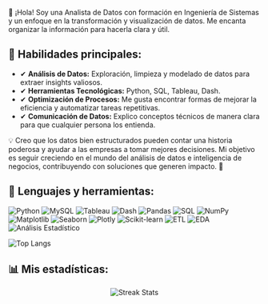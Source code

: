 👋 ¡Hola! Soy una Analista de Datos con formación en Ingeniería de Sistemas y un enfoque en la transformación y visualización de datos. Me encanta organizar la información para hacerla clara y útil.

## 🔹 Habilidades principales:  
- ✔ **Análisis de Datos:** Exploración, limpieza y modelado de datos para extraer insights valiosos.  
- ✔ **Herramientas Tecnológicas:** Python, SQL, Tableau, Dash.  
- ✔ **Optimización de Procesos:** Me gusta encontrar formas de mejorar la eficiencia y automatizar tareas repetitivas.  
- ✔ **Comunicación de Datos:** Explico conceptos técnicos de manera clara para que cualquier persona los entienda.    

💡 Creo que los datos bien estructurados pueden contar una historia poderosa y ayudar a las empresas a tomar mejores decisiones. Mi objetivo es seguir creciendo en el mundo del análisis de datos e inteligencia de negocios, contribuyendo con soluciones que generen impacto. 🚀


## 🔧 Lenguajes y herramientas:
![Python](https://img.shields.io/badge/Python-3776AB?style=for-the-badge&logo=python&logoColor=white)
![MySQL](https://img.shields.io/badge/MySQL-005C84?style=for-the-badge&logo=mysql&logoColor=white)
![Tableau](https://img.shields.io/badge/Tableau-E97627?style=for-the-badge&logo=Tableau&logoColor=white)
![Dash](https://img.shields.io/badge/Dash-00A3E0?style=for-the-badge&logo=plotly&logoColor=white)
![Pandas](https://img.shields.io/badge/Pandas-150458?style=for-the-badge&logo=pandas&logoColor=white)
![SQL](https://img.shields.io/badge/SQL-4479A1?style=for-the-badge&logo=postgresql&logoColor=white)
![NumPy](https://img.shields.io/badge/NumPy-013243?style=for-the-badge&logo=numpy&logoColor=white)
![Matplotlib](https://img.shields.io/badge/Matplotlib-11557C?style=for-the-badge&logo=plotly&logoColor=white)
![Seaborn](https://img.shields.io/badge/Seaborn-5A9?style=for-the-badge&logo=python&logoColor=white)
![Plotly](https://img.shields.io/badge/Plotly-3F4F75?style=for-the-badge&logo=plotly&logoColor=white)
![Scikit-learn](https://img.shields.io/badge/Scikit--learn-F7931E?style=for-the-badge&logo=scikit-learn&logoColor=white)
![ETL](https://img.shields.io/badge/ETL-00C7B7?style=for-the-badge&logo=databricks&logoColor=white)
![EDA](https://img.shields.io/badge/EDA-6DA544?style=for-the-badge&logo=jupyter&logoColor=white)
![Análisis Estadístico](https://img.shields.io/badge/Análisis_Estadístico-1E90FF?style=for-the-badge&logo=python&logoColor=white)


![Top Langs](https://github-readme-stats.vercel.app/api/top-langs/?username=dianitais&layout=compact&theme=dark)

## 📊 Mis estadísticas:
<p align="center">
  <img src="https://github-readme-streak-stats.herokuapp.com/?user=dianitais&theme=dark" alt="Streak Stats" />
</p>
